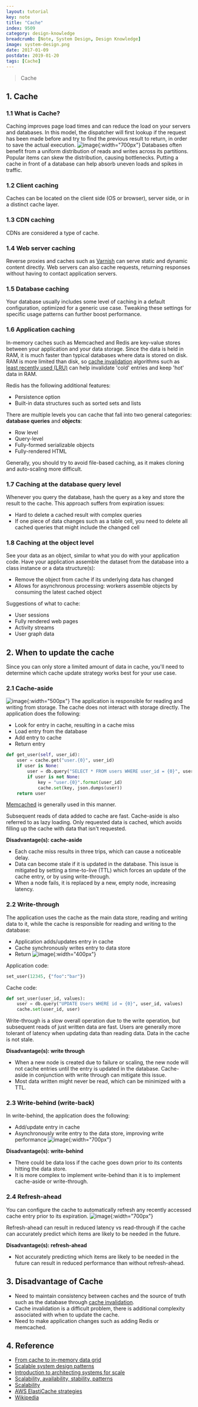 ```yaml
---
layout: tutorial
key: note
title: "Cache"
index: 9509
category: design-knowledge
breadcrumb: [Note, System Design, Design Knowledge]
image: system-design.png
date: 2017-01-09
postdate: 2019-01-20
tags: [Cache]
---
```


> Cache

## 1. Cache
### 1.1 What is Cache?
Caching improves page load times and can reduce the load on your servers and databases.  In this model, the dispatcher will first lookup if the request has been made before and try to find the previous result to return, in order to save the actual execution.
![image](/public/images/note/209/cache.png){:width="700px"}
Databases often benefit from a uniform distribution of reads and writes across its partitions.  Popular items can skew the distribution, causing bottlenecks.  Putting a cache in front of a database can help absorb uneven loads and spikes in traffic.
### 1.2 Client caching
Caches can be located on the client side (OS or browser), server side, or in a distinct cache layer.
### 1.3 CDN caching
CDNs are considered a type of cache.
### 1.4 Web server caching
Reverse proxies and caches such as [Varnish](https://www.varnish-cache.org/) can serve static and dynamic content directly.  Web servers can also cache requests, returning responses without having to contact application servers.
### 1.5 Database caching
Your database usually includes some level of caching in a default configuration, optimized for a generic use case.  Tweaking these settings for specific usage patterns can further boost performance.
### 1.6 Application caching
In-memory caches such as Memcached and Redis are key-value stores between your application and your data storage.  Since the data is held in RAM, it is much faster than typical databases where data is stored on disk.  RAM is more limited than disk, so [cache invalidation](https://en.wikipedia.org/wiki/Cache_algorithms) algorithms such as [least recently used (LRU)](https://en.wikipedia.org/wiki/Cache_algorithms#Least_Recently_Used) can help invalidate 'cold' entries and keep 'hot' data in RAM.

Redis has the following additional features:
* Persistence option
* Built-in data structures such as sorted sets and lists

There are multiple levels you can cache that fall into two general categories: **database queries** and **objects**:
* Row level
* Query-level
* Fully-formed serializable objects
* Fully-rendered HTML

Generally, you should try to avoid file-based caching, as it makes cloning and auto-scaling more difficult.

### 1.7 Caching at the database query level
Whenever you query the database, hash the query as a key and store the result to the cache.  This approach suffers from expiration issues:
* Hard to delete a cached result with complex queries
* If one piece of data changes such as a table cell, you need to delete all cached queries that might include the changed cell

### 1.8 Caching at the object level
See your data as an object, similar to what you do with your application code.  Have your application assemble the dataset from the database into a class instance or a data structure(s):

* Remove the object from cache if its underlying data has changed
* Allows for asynchronous processing: workers assemble objects by consuming the latest cached object

Suggestions of what to cache:

* User sessions
* Fully rendered web pages
* Activity streams
* User graph data

## 2. When to update the cache
Since you can only store a limited amount of data in cache, you'll need to determine which cache update strategy works best for your use case.

### 2.1 Cache-aside
![image](/public/images/note/209/cache-aside.png){:width="500px"}
The application is responsible for reading and writing from storage.  The cache does not interact with storage directly.  The application does the following:

* Look for entry in cache, resulting in a cache miss
* Load entry from the database
* Add entry to cache
* Return entry

```python
def get_user(self, user_id):
    user = cache.get("user.{0}", user_id)
    if user is None:
        user = db.query("SELECT * FROM users WHERE user_id = {0}", user_id)
        if user is not None:
            key = "user.{0}".format(user_id)
            cache.set(key, json.dumps(user))
    return user
```

[Memcached](https://memcached.org/) is generally used in this manner.

Subsequent reads of data added to cache are fast.  Cache-aside is also referred to as lazy loading.  Only requested data is cached, which avoids filling up the cache with data that isn't requested.

**Disadvantage(s): cache-aside**
* Each cache miss results in three trips, which can cause a noticeable delay.
* Data can become stale if it is updated in the database.  This issue is mitigated by setting a time-to-live (TTL) which forces an update of the cache entry, or by using write-through.
* When a node fails, it is replaced by a new, empty node, increasing latency.

### 2.2 Write-through
The application uses the cache as the main data store, reading and writing data to it, while the cache is responsible for reading and writing to the database:
* Application adds/updates entry in cache
* Cache synchronously writes entry to data store
* Return
![image](/public/images/note/209/write-through.png){:width="400px"}

Application code:

```python
set_user(12345, {"foo":"bar"})
```

Cache code:

```python
def set_user(user_id, values):
    user = db.query("UPDATE Users WHERE id = {0}", user_id, values)
    cache.set(user_id, user)
```

Write-through is a slow overall operation due to the write operation, but subsequent reads of just written data are fast.  Users are generally more tolerant of latency when updating data than reading data.  Data in the cache is not stale.

**Disadvantage(s): write through**
* When a new node is created due to failure or scaling, the new node will not cache entries until the entry is updated in the database.  Cache-aside in conjunction with write through can mitigate this issue.
* Most data written might never be read, which can be minimized with a TTL.

### 2.3 Write-behind (write-back)
In write-behind, the application does the following:
* Add/update entry in cache
* Asynchronously write entry to the data store, improving write performance
![image](/public/images/note/209/write-behind.png){:width="700px"}

**Disadvantage(s): write-behind**
* There could be data loss if the cache goes down prior to its contents hitting the data store.
* It is more complex to implement write-behind than it is to implement cache-aside or write-through.

### 2.4 Refresh-ahead
You can configure the cache to automatically refresh any recently accessed cache entry prior to its expiration.
![image](/public/images/note/209/refresh-ahead.png){:width="700px"}

Refresh-ahead can result in reduced latency vs read-through if the cache can accurately predict which items are likely to be needed in the future.

**Disadvantage(s): refresh-ahead**
* Not accurately predicting which items are likely to be needed in the future can result in reduced performance than without refresh-ahead.

## 3. Disadvantage of Cache
* Need to maintain consistency between caches and the source of truth such as the database through [cache invalidation](https://en.wikipedia.org/wiki/Cache_algorithms).
* Cache invalidation is a difficult problem, there is additional complexity associated with when to update the cache.
* Need to make application changes such as adding Redis or memcached.

## 4. Reference
* [From cache to in-memory data grid](http://www.slideshare.net/tmatyashovsky/from-cache-to-in-memory-data-grid-introduction-to-hazelcast)
* [Scalable system design patterns](http://horicky.blogspot.com/2010/10/scalable-system-design-patterns.html)
* [Introduction to architecting systems for scale](http://lethain.com/introduction-to-architecting-systems-for-scale/)
* [Scalability, availability, stability, patterns](http://www.slideshare.net/jboner/scalability-availability-stability-patterns/)
* [Scalability](http://www.lecloud.net/post/9246290032/scalability-for-dummies-part-3-cache)
* [AWS ElastiCache strategies](http://docs.aws.amazon.com/AmazonElastiCache/latest/UserGuide/Strategies.html)
* [Wikipedia](https://en.wikipedia.org/wiki/Cache_(computing))
